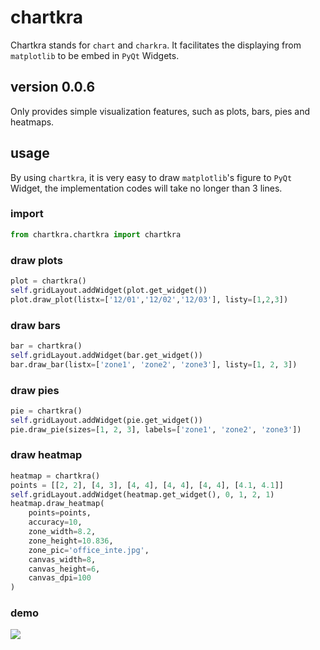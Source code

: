 # chartkra

Chartkra stands for `chart` and `charkra`. It facilitates the displaying from `matplotlib` to be embed in `PyQt` Widgets.

## version 0.0.6

Only provides simple visualization features, such as plots, bars, pies and heatmaps.

## usage

By using `chartkra`, it is very easy to draw `matplotlib`'s figure to `PyQt` Widget, the implementation codes will take no longer than 3 lines.

### import

````python
from chartkra.chartkra import chartkra
````

### draw plots
````python
plot = chartkra()
self.gridLayout.addWidget(plot.get_widget())
plot.draw_plot(listx=['12/01','12/02','12/03'], listy=[1,2,3])
````

### draw bars
````python
bar = chartkra()
self.gridLayout.addWidget(bar.get_widget())
bar.draw_bar(listx=['zone1', 'zone2', 'zone3'], listy=[1, 2, 3])
````

### draw pies
````python
pie = chartkra()
self.gridLayout.addWidget(pie.get_widget())
pie.draw_pie(sizes=[1, 2, 3], labels=['zone1', 'zone2', 'zone3'])
````

### draw heatmap
````python
heatmap = chartkra()
points = [[2, 2], [4, 3], [4, 4], [4, 4], [4, 4], [4.1, 4.1]]
self.gridLayout.addWidget(heatmap.get_widget(), 0, 1, 2, 1)
heatmap.draw_heatmap(
    points=points,
    accuracy=10, 
    zone_width=8.2, 
    zone_height=10.836, 
    zone_pic='office_inte.jpg', 
    canvas_width=8, 
    canvas_height=6, 
    canvas_dpi=100
)
````

### demo
![]("demo.jpg")